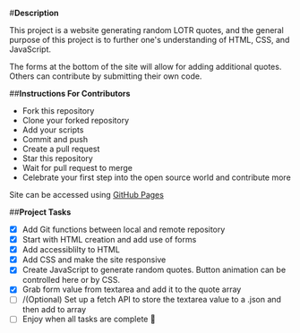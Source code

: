 #**Description**

This project is a website generating random LOTR quotes, and the general purpose of this project is to further one's understanding of HTML, CSS, and JavaScript. 

The forms at the bottom of the site will allow for adding additional quotes. Others can contribute by submitting their own code.

##**Instructions For Contributors**
+ Fork this repository
+ Clone your forked repository
+ Add your scripts
+ Commit and push
+ Create a pull request
+ Star this repository
+ Wait for pull request to merge
+ Celebrate your first step into the open source world and contribute more

Site can be accessed using [GitHub Pages](https://m-vers.github.io/Portfolio-Mixed-Messages/)

##**Project Tasks**
- [x] Add Git functions between local and remote repository
- [x] Start with HTML creation and add use of forms
- [x] Add accessiblilty to HTML
- [x] Add CSS and make the site responsive  
- [x] Create JavaScript to generate random quotes. Button animation can be controlled here or by CSS.
- [x] Grab form value from textarea and add it to the quote array
- [ ] /(Optional) Set up a fetch API to store the textarea value to a .json and then add to array
- [ ]  Enjoy when all tasks are complete :tada: